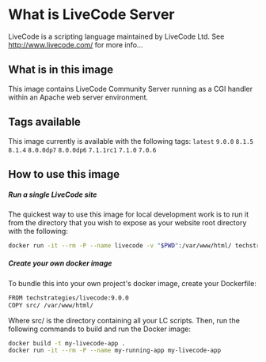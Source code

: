 # What is LiveCode Server

LiveCode is a scripting language maintained by LiveCode Ltd.  See <http://www.livecode.com/> for more info...

## What is in this image

This image contains LiveCode Community Server running as a CGI handler within an Apache web server environment.

## Tags available

This image currently is available with the following tags:  `latest` `9.0.0` `8.1.5` `8.1.4` `8.0.0dp7` `8.0.0dp6` `7.1.1rc1` `7.1.0` `7.0.6`

## How to use this image

##### Run a single LiveCode site 

The quickest way to use this image for local development work is to run it from the directory that you wish to expose as your website root directory with the following:

```bash
docker run -it --rm -P --name livecode -v "$PWD":/var/www/html/ techstrategies/livecode
```

##### Create your own docker image

To bundle this into your own project's docker image, create your Dockerfile:

```bash
FROM techstrategies/livecode:9.0.0
COPY src/ /var/www/html/
```

Where src/ is the directory containing all your LC scripts. Then, run the following commands to build and run the Docker image:

```bash
docker build -t my-livecode-app .
docker run -it --rm -P --name my-running-app my-livecode-app
```

